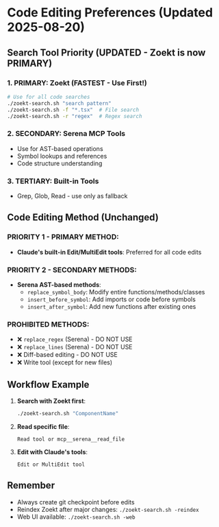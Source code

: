 # Code Editing Preferences (Updated 2025-08-20)

## Search Tool Priority (UPDATED - Zoekt is now PRIMARY)

### 1. PRIMARY: Zoekt (FASTEST - Use First!)
```bash
# Use for all code searches
./zoekt-search.sh "search pattern"
./zoekt-search.sh -f "*.tsx"  # File search
./zoekt-search.sh -r "regex"  # Regex search
```

### 2. SECONDARY: Serena MCP Tools
- Use for AST-based operations
- Symbol lookups and references
- Code structure understanding

### 3. TERTIARY: Built-in Tools
- Grep, Glob, Read - use only as fallback

## Code Editing Method (Unchanged)

### PRIORITY 1 - PRIMARY METHOD:
- **Claude's built-in Edit/MultiEdit tools**: Preferred for all code edits

### PRIORITY 2 - SECONDARY METHODS:
- **Serena AST-based methods**:
  - `replace_symbol_body`: Modify entire functions/methods/classes
  - `insert_before_symbol`: Add imports or code before symbols
  - `insert_after_symbol`: Add new functions after existing ones

### PROHIBITED METHODS:
- ❌ `replace_regex` (Serena) - DO NOT USE
- ❌ `replace_lines` (Serena) - DO NOT USE
- ❌ Diff-based editing - DO NOT USE
- ❌ Write tool (except for new files)

## Workflow Example

1. **Search with Zoekt first**:
   ```bash
   ./zoekt-search.sh "ComponentName"
   ```

2. **Read specific file**:
   ```
   Read tool or mcp__serena__read_file
   ```

3. **Edit with Claude's tools**:
   ```
   Edit or MultiEdit tool
   ```

## Remember
- Always create git checkpoint before edits
- Reindex Zoekt after major changes: `./zoekt-search.sh -reindex`
- Web UI available: `./zoekt-search.sh -web`